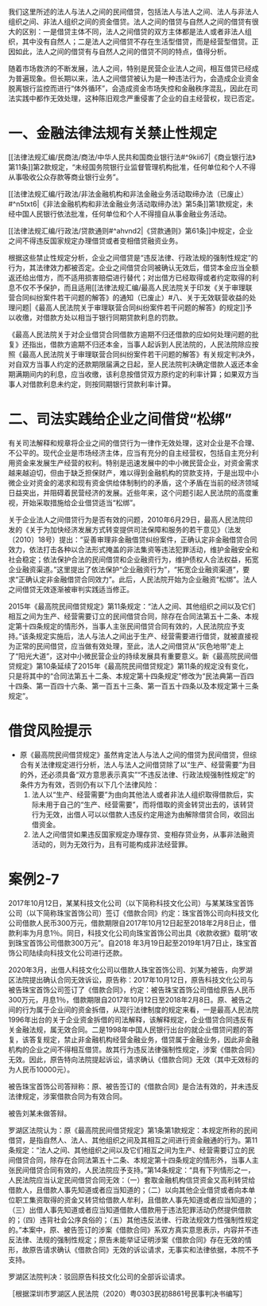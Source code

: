 我们这里所述的法人与法人之间的民间借贷，包括法人与法人之间、法人与非法人组织之间、非法人组织之间的资金借贷。法人之间的借贷与自然人之间的借贷有很大的区别：一是借贷主体不同，法人之间借贷的双方主体都是法人或者非法人组织，其中没有自然人；二是法人之间借贷不存在生活型借贷，而是经营型借贷。正因如此，法人之间的借贷有与自然人之间的借贷不同的特点，值得分析。

随着市场救济的不断发展，法人之间，特别是民营企业法人之间，相互借贷已经成为普遍现象。但长期以来，法人之间借贷被认为是一种违法行为，会造成企业资金脱离银行监控而进行“体外循环”，会造成资金市场失控和金融秩序混乱，因此在司法实践中都作无效处理，这种陈旧观念严重侵害了企业的自主经营权，现已否定。
# 一、金融法律法规有关禁止性规定
[[法律法规汇编/民商法/商法/中华人民共和国商业银行法#^9kii67|《商业银行法》第11条]]第2款规定，“未经国务院银行业监督管理机构批准，任何单位和个人不得从事吸收公众存款等商业银行业务”。

[[法律法规汇编/行政法/非法金融机构和非法金融业务活动取缔办法（已废止）#^n5txt6|《非法金融机构和非法金融业务活动取缔办法》第5条]]第1款规定，未经中国人民银行依法批准，任何单位和个人不得擅自从事金融业务活动。

[[法律法规汇编/行政法/贷款通则#^ahvnd2|《贷款通则》第61条]]中规定，企业之间不得违反国家规定办理借贷或者变相借贷融资业务。

根据这些禁止性规定分析，企业之间借贷是“违反法律、行政法规的强制性规定”的行为，其法律效力都被否定。企业之间借贷合同被确认无效后，借贷本金应当全额返还给出借方，而不适用损害赔偿进行替代；对出借方已经取得或者约定取得的利息不仅不予保护，而且适用[[法律法规汇编/最高人民法院关于印发《关于审理联营合同纠纷案件若干问题的解答》的通知（已废止）#八、关于无效联营收益的处理问题|《最高人民法院关于审理联营合同纠纷案件若干问题的解答》的规定]]予以收缴，对借款方处以相当于银行同期贷款利息的罚款。

《最高人民法院关于对企业借贷合同借款方逾期不归还借款的应如何处理问题的批复》还指出，借款方逾期不归还本金，当事人起诉到人民法院的，人民法院除应按照《最高人民法院关于审理联营合同纠纷案件若干问题的解答》有关规定判决外，对自双方当事人约定的还款期限届满之日起，至人民法院判决确定借款人返还本金期满期间内的利息，应当收缴，该利息按借贷双方原约定的利率计算；如果双方当事人对借款利息未约定，则按同期银行贷款利率计算。
# 二、司法实践给企业之间借贷“松绑”
有关司法解释和规章将企业之间的借贷行为一律作无效处理，这对企业是不合理、不公平的。现代企业是市场经济主体，应当有充分的自主经营权，包括自主充分利用资金来发展生产经营的权利。特别是迅速发展中的中小微民营企业，对资金需求越来越迫切，但由于缺乏担保财产，难以得到金融机构的贷款支持，于是出现中小微企业对资金的渴求和现有资金供给体制制约的矛盾，这个矛盾在当前的经济领域日益突出，并阻碍着民营经济的发展。近些年来，这个问题引起人民法院的高度重视，开始采取措施给企业借贷适当“松绑”。

关于企业法人之间借贷行为是否有效的问题，2010年6月29日，最高人民法院印发的《关于为加快经济发展方式转变提供司法保障和服务的若干意见》（法发〔2010〕18号）提出：“妥善审理非金融借贷纠纷案件，正确认定非金融借贷合同效力，依法打击各种以合法形式掩盖的非法集资等违法犯罪活动，维护金融安全和社会稳定；依法保护合法的民间借贷和企业融资行为，维护债权人合法权益，拓宽企业融资渠道。”这里提出了依法保护“企业融资行为”，“拓宽企业融资渠道”，要求“正确认定非金融借贷合同效力”。此后，人民法院开始为企业融资“松绑”。法人之间借贷无效逐渐被审判实践适当修正。

2015年《最高院民间借贷规定》第11条规定：“法人之间、其他组织之间以及它们相互之间为生产、经营需要订立的民间借贷合同，除存在合同法第五十二条、本规定第十四条规定的情形外，当事人主张民间借贷合同有效的，人民法院应予支持。”该条规定实施后，法人与法人之间出于生产、经营需要进行借贷，就被直接视为正常的民间借贷，应当做有效处理，至此，法人之间借贷从“灰色地带”走上了“阳光大道”，这对中小微民营企业的持续发展具有重要意义。新《最高院民间借贷规定》第10条延续了2015年《最高院民间借贷规定》第11条的规定没有变化，只是将其中的“合同法第五十二条、本规定第十四条规定”修改为“民法典第一百四十四条、第一百四十六条、第一百五十三条、第一百五十四条以及本规定第十三条规定”。
# 借贷风险提示
- 原《最高院民间借贷规定》虽然肯定法人与法人之间的借贷为民间借贷，但综合有关法律规定进行分析，法人与法人之间借贷除了以“生产、经营需要”为目的外，还必须具备“双方意思表示真实”“不违反法律、行政法规强制性规定”的条件方为有效，否则仍有以下几个法律风险：
	1. 法人以“生产、经营需要”为由向其他法人或者非法人组织取得借款后，实际未用于自己的“生产、经营需要”，而将借取的资金转贷出去的，该转贷行为无效，出借人可以以借款人违反约定用途为由解除借贷合同，收回出借资金。
	2. 法人之间借贷如果违反国家规定办理存贷、变相存贷业务，从事非法融资活动的，则为无效行为，且有可能构成非法经营罪。
# 案例2-7
2017年10月12日，某某科技文化公司（以下简称科技文化公司）与某某珠宝首饰公司（以下简称珠宝首饰公司）签订《借款合同》约定：珠宝首饰公司向科技文化公司借款人民币300万元，借款期限自2017年10月12日起至2018年2月8日止，借款利率为月息1％。同日，科技文化公司向珠宝首饰公司出具《收款收据》载明“收到珠宝首饰公司借款300万元”。自2018 年3月19日起至2019年1月7日止，珠宝首饰公司陆续向科技文化公司进行还款。

2020年3月，出借人科技文化公司以借款人珠宝首饰公司、刘某为被告，向罗湖区法院提出确认合同无效诉讼，原告称：2017年10月12日，原告科技文化公司与被告珠宝首饰公司签订了《借款合同》，约定：被告珠宝首饰公司借给原告人民币300万元，月息1％，借款期限自2017年10月12日至2018年2月8日。原、被告之间的行为属于企业间的资金拆借，从现行法律制度的规定来看，一是最高人民法院1996年出台的关于企业资金拆借的司法解释，该解释规定，企业借贷合同违反有关金融法规，属无效合同。二是1998年中国人民银行出台的就企业借贷问题的答复，该答复规定，禁止非金融机构经营金融业务，借贷属于金融业务，因此非金融机构的企业之间不得相互借贷。故其行为违反法律强制性规定，涉案《借款合同》无效。因此，原告特向法院提起诉讼，请求确认《借款合同》无效（其中无效标的为人民币10000元）。

被告珠宝首饰公司答辩称：原、被告签订的《借款合同》是合法有效的，并未违反法律规定，涉案借款合同为有效合同。

被告刘某未做答辩。

罗湖区法院认为：原《最高院民间借贷规定》第1条第1款规定：本规定所称的民间借贷，是指自然人、法人、其他组织之间及其相互之间进行资金融通的行为。第11条规定：“法人之间、其他组织之间以及它们相互之间为生产、经营需要订立的民间借贷合同，除存在合同法第五十二条、本规定第十四条规定的情形外，当事人主张民间借贷合同有效的，人民法院应予支持。”第14条规定：“具有下列情形之一，人民法院应当认定民间借贷合同无效：（一）套取金融机构信贷资金又高利转贷给借款人，且借款人事先知道或者应当知道的；（二）以向其他企业借贷或者向本单位职工集资取得的资金又转贷给借款人牟利，且借款人事先知道或者应当知道的；（三）出借人事先知道或者应当知道借款人借款用于违法犯罪活动仍然提供借款的；（四）违背社会公序良俗的；（五）其他违反法律、行政法规效力性强制性规定的。”本案中，原、被告签订的涉案《借款合同》系双方真实意思表示，内容并不违反法律、法规的强制性规定；原告未能举证证明涉案《借款合同》存在无效的情形，故原告请求确认《借款合同》无效的诉讼请求，无事实和法律依据，本院不予支持。

罗湖区法院判决：驳回原告科技文化公司的全部诉讼请求。

［根据深圳市罗湖区人民法院（2020）粤0303民初8861号民事判决书编写］